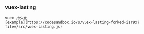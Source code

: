 ### vuex-lasting
    vuex 持久化
    [example](https://codesandbox.io/s/vuex-lasting-forked-isr9x?file=/src/vuex-lasting.js)